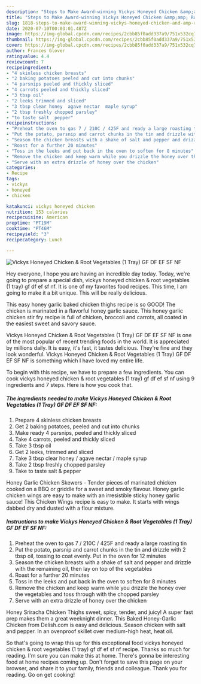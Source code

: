 ```yaml
---
description: "Steps to Make Award-winning Vickys Honeyed Chicken &amp;amp; Root Vegetables (1 Tray) GF DF EF SF NF"
title: "Steps to Make Award-winning Vickys Honeyed Chicken &amp;amp; Root Vegetables (1 Tray) GF DF EF SF NF"
slug: 1818-steps-to-make-award-winning-vickys-honeyed-chicken-and-amp-root-vegetables-1-tray-gf-df-ef-sf-nf
date: 2020-07-10T00:03:01.487Z
image: https://img-global.cpcdn.com/recipes/2cbb85f0add337a9/751x532cq70/vickys-honeyed-chicken-root-vegetables-1-tray-gf-df-ef-sf-nf-recipe-main-photo.jpg
thumbnail: https://img-global.cpcdn.com/recipes/2cbb85f0add337a9/751x532cq70/vickys-honeyed-chicken-root-vegetables-1-tray-gf-df-ef-sf-nf-recipe-main-photo.jpg
cover: https://img-global.cpcdn.com/recipes/2cbb85f0add337a9/751x532cq70/vickys-honeyed-chicken-root-vegetables-1-tray-gf-df-ef-sf-nf-recipe-main-photo.jpg
author: Frances Glover
ratingvalue: 4.4
reviewcount: 7
recipeingredient:
- "4 skinless chicken breasts"
- "2 baking potatoes peeled and cut into chunks"
- "4 parsnips peeled and thickly sliced"
- "4 carrots peeled and thickly sliced"
- "3 tbsp oil"
- "2 leeks trimmed and sliced"
- "3 tbsp clear honey  agave nectar  maple syrup"
- "2 tbsp freshly chopped parsley"
- "to taste salt  pepper"
recipeinstructions:
- "Preheat the oven to gas 7 / 210C / 425F and ready a large roasting tin"
- "Put the potato, parsnip and carrot chunks in the tin and drizzle with 2 tbsp oil, tossing to coat evenly. Put in the oven for 12 minutes"
- "Season the chicken breasts with a shake of salt and pepper and drizzle with the remaining oil, then lay on top of the vegetables"
- "Roast for a further 20 minutes"
- "Toss in the leeks and put back in the oven to soften for 8 minutes"
- "Remove the chicken and keep warm while you drizzle the honey over the vegetables and toss through with the chopped parsley"
- "Serve with an extra drizzle of honey over the chicken"
categories:
- Recipe
tags:
- vickys
- honeyed
- chicken

katakunci: vickys honeyed chicken 
nutrition: 153 calories
recipecuisine: American
preptime: "PT19M"
cooktime: "PT46M"
recipeyield: "3"
recipecategory: Lunch

---
```



![Vickys Honeyed Chicken &amp; Root Vegetables (1 Tray) GF DF EF SF NF](https://img-global.cpcdn.com/recipes/2cbb85f0add337a9/751x532cq70/vickys-honeyed-chicken-root-vegetables-1-tray-gf-df-ef-sf-nf-recipe-main-photo.jpg)

Hey everyone, I hope you are having an incredible day today. Today, we're going to prepare a special dish, vickys honeyed chicken &amp; root vegetables (1 tray) gf df ef sf nf. It is one of my favorites food recipes. This time, I am going to make it a bit unique. This will be really delicious.

This easy honey garlic baked chicken thighs recipe is so GOOD! The chicken is marinated in a flavorful honey garlic sauce. This honey garlic chicken stir fry recipe is full of chicken, broccoli and carrots, all coated in the easiest sweet and savory sauce.

Vickys Honeyed Chicken &amp; Root Vegetables (1 Tray) GF DF EF SF NF is one of the most popular of recent trending foods in the world. It is appreciated by millions daily. It is easy, it's fast, it tastes delicious. They're fine and they look wonderful. Vickys Honeyed Chicken &amp; Root Vegetables (1 Tray) GF DF EF SF NF is something which I have loved my entire life.


To begin with this recipe, we have to prepare a few ingredients. You can cook vickys honeyed chicken &amp; root vegetables (1 tray) gf df ef sf nf using 9 ingredients and 7 steps. Here is how you cook that.

<!--inarticleads1-->

##### The ingredients needed to make Vickys Honeyed Chicken &amp; Root Vegetables (1 Tray) GF DF EF SF NF:

1. Prepare 4 skinless chicken breasts
1. Get 2 baking potatoes, peeled and cut into chunks
1. Make ready 4 parsnips, peeled and thickly sliced
1. Take 4 carrots, peeled and thickly sliced
1. Take 3 tbsp oil
1. Get 2 leeks, trimmed and sliced
1. Take 3 tbsp clear honey / agave nectar / maple syrup
1. Take 2 tbsp freshly chopped parsley
1. Take to taste salt &amp; pepper


Honey Garlic Chicken Skewers - Tender pieces of marinated chicken cooked on a BBQ or griddle for a sweet and smoky flavour. Honey garlic chicken wings are easy to make with an irresistible sticky honey garlic sauce! This Chicken Wings recipe is easy to make. It starts with wings dabbed dry and dusted with a flour mixture. 

<!--inarticleads2-->

##### Instructions to make Vickys Honeyed Chicken &amp; Root Vegetables (1 Tray) GF DF EF SF NF:

1. Preheat the oven to gas 7 / 210C / 425F and ready a large roasting tin
1. Put the potato, parsnip and carrot chunks in the tin and drizzle with 2 tbsp oil, tossing to coat evenly. Put in the oven for 12 minutes
1. Season the chicken breasts with a shake of salt and pepper and drizzle with the remaining oil, then lay on top of the vegetables
1. Roast for a further 20 minutes
1. Toss in the leeks and put back in the oven to soften for 8 minutes
1. Remove the chicken and keep warm while you drizzle the honey over the vegetables and toss through with the chopped parsley
1. Serve with an extra drizzle of honey over the chicken


Honey Sriracha Chicken Thighs sweet, spicy, tender, and juicy! A super fast prep makes them a great weeknight dinner. This Baked Honey-Garlic Chicken from Delish.com is easy and delicious. Season chicken with salt and pepper. In an ovenproof skillet over medium-high heat, heat oil. 

So that's going to wrap this up for this exceptional food vickys honeyed chicken &amp; root vegetables (1 tray) gf df ef sf nf recipe. Thanks so much for reading. I'm sure you can make this at home. There's gonna be interesting food at home recipes coming up. Don't forget to save this page on your browser, and share it to your family, friends and colleague. Thank you for reading. Go on get cooking!

